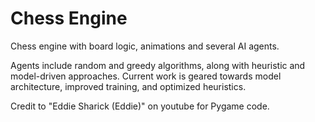 # Chess Engine

Chess engine with board logic, animations and several AI agents.

Agents include random and greedy algorithms, along with heuristic and model-driven approaches. Current work is geared towards model architecture, improved training, and optimized heuristics. 

Credit to "Eddie Sharick (Eddie)" on youtube for Pygame code.

